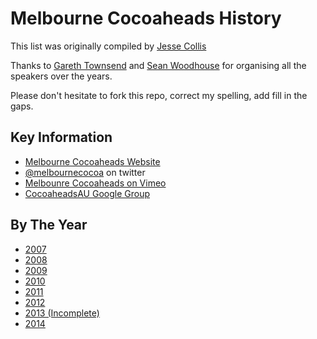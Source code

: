 # Melbourne Cocoaheads History

This list was originally compiled by [Jesse Collis](http://twitter.com/sirjec)

Thanks to [Gareth Townsend](http://www.garethtownsend.info) and [Sean Woodhouse](http://ittybittyapps.com) for organising all the speakers over the years.

Please don't hesitate to fork this repo, correct my spelling, add fill in the gaps.

## Key Information

- [Melbourne Cocoaheads Website](http://melbournecocoaheads.com)
- [@melbournecocoa](https://twitter.com/melbournecocoa) on twitter
- [Melbounre Cocoaheads on Vimeo](https://vimeo.com/channels/melbournecocoaheads)
- [CocoaheadsAU Google Group](https://groups.google.com/forum/#!forum/cocoaheadsau)

## By The Year

- [2007](2007.mdown)
- [2008](2008.mdown)
- [2009](2009.mdown)
- [2010](2010.mdown)
- [2011](2011.mdown)
- [2012](2012.mdown)
- [2013 (Incomplete)](2013.mdown)
- [2014](2014.mdown)


